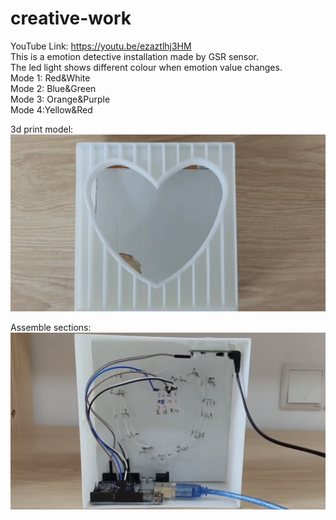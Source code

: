 # creative-work
YouTube Link: https://youtu.be/ezaztlhj3HM  
This is a emotion detective installation made by GSR sensor.  
The led light shows different colour when emotion value changes.  
Mode 1: Red&White  
Mode 2: Blue&Green  
Mode 3: Orange&Purple  
Mode 4:Yellow&Red  

3d print model:  
![image](https://github.com/hanhan414/creative-work/blob/main/making%20photos/3D%20print%20model.jpg)  
  
Assemble sections:  
![image](https://github.com/hanhan414/creative-work/blob/main/making%20photos/assemble.jpg)  

